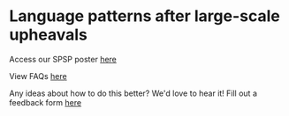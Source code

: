 # Language patterns after large-scale upheavals

Access our SPSP poster [here](https://github.com/gllg4009/upheavals_spsp/blob/main/2024-SPSP-Poster.pdf)

View FAQs [here](https://gllg4009.github.io/upheavals_spsp/)

Any ideas about how to do this better? We'd love to hear it! Fill out a feedback form [here](https://forms.gle/LTt2fUodCLvcuTRu6)

